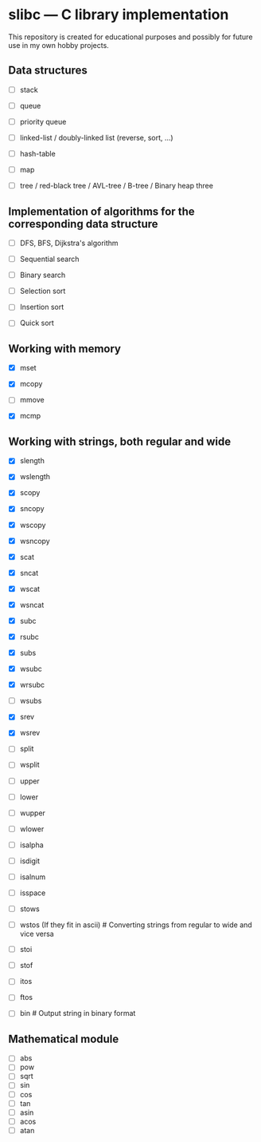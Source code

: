 # slibc — C library implementation

This repository is created for educational purposes and possibly for future use in my own hobby projects.


## Data structures
- [ ] stack
- [ ] queue
- [ ] priority queue
- [ ] linked-list / doubly-linked list (reverse, sort, ...)
- [ ] hash-table
- [ ] map
- [ ] tree / red-black tree / AVL-tree / B-tree / Binary heap three


## Implementation of algorithms for the corresponding data structure
- [ ] DFS, BFS, Dijkstra's algorithm
- [ ] Sequential search
- [ ] Binary search
- [ ] Selection sort
- [ ] Insertion sort
- [ ] Quick sort


##  Working with memory
- [x] mset
- [x] mcopy
- [ ] mmove
- [x] mcmp


## Working with strings, both regular and wide
- [x] slength
- [x] wslength
- [x] scopy
- [x] sncopy
- [x] wscopy
- [x] wsncopy
- [x] scat
- [x] sncat
- [x] wscat
- [x] wsncat
- [x] subc
- [x] rsubc
- [x] subs
- [x] wsubc
- [x] wrsubc
- [ ] wsubs
- [x] srev
- [x] wsrev
- [ ] split
- [ ] wsplit
- [ ] upper
- [ ] lower
- [ ] wupper
- [ ] wlower
- [ ] isalpha
- [ ] isdigit
- [ ] isalnum
- [ ] isspace
- [ ] stows
- [ ] wstos (If they fit in ascii) # Converting strings from regular to wide and vice versa
- [ ] stoi
- [ ] stof
- [ ] itos
- [ ] ftos
- [ ] bin # Output string in binary format


## Mathematical module
- [ ] abs
- [ ] pow
- [ ] sqrt 
- [ ] sin
- [ ] cos
- [ ] tan
- [ ] asin
- [ ] acos
- [ ] atan
